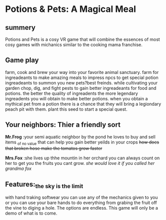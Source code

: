# Potions & Pets: A Magical Meal

## summery

Potions and Pets is a cosy VR game that will combine the essences of most cosy games with michanics similar to the cooking mama franchise.

## Game play

farm, cook and brew your way into your favorite animal sanctuary. farm for ingreadeants to make amazing meals to impress npcs to get special potion ingreadeants to summon you new pets?best freinds.
while cultivating your garden chop, dig, and fight pests to gain better ingreadeants for food and potions. the better the quality of ingreadents the more legendary ingreadents you will obtain to make better potions. when you obtain a mythical pet from a potion there is a chance that they will bring a legiondary peach pit with them. plant this seed to start a special quest.

## Your neighbors: Thier a friendly sort

**Mr.Frog** :your semi aquatic neighbor by the pond he loves to buy and sell items <sub>of no value</sub> that can help you gain better yeilds in your crops ~~how does that broken hose make the tomatos grow faster~~ 

**Mrs.Fox** :she lives up thhe mountin in her orchard you can always count on her to get you the fruits you cant grow. *she would love it if you called her grandma fox*

## **Features**:<sub>the sky is the limit</sub>

with hand traking softwear you can use any of the mechanics given to you or you can use your bare hands to do everything from grabing the fruit off the vine to diging a hole. The options are endless. This game will only be a demo of what is to come.

